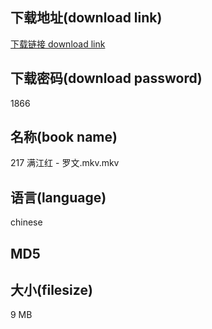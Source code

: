 ## 下载地址(download link)
[下载链接 download link](https://tutu365.netlify.app/?s=217+%E6%BB%A1%E6%B1%9F%E7%BA%A2+-+%E7%BD%97%E6%96%87.mkv)

## 下载密码(download password)
1866

## 名称(book name)
217 满江红 - 罗文.mkv.mkv

## 语言(language)
chinese

## MD5


## 大小(filesize)
9 MB

